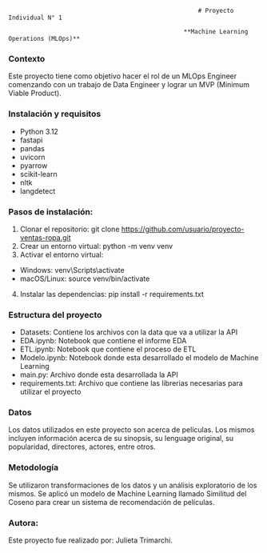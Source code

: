                                                          # Proyecto Individual N° 1

                                                     **Machine Learning Operations (MLOps)**

### Contexto

Este proyecto tiene como objetivo hacer el rol de un MLOps Engineer comenzando con un trabajo de Data Engineer y lograr un MVP (Minimum
Viable Product). 

### Instalación y requisitos

- Python 3.12
- fastapi
- pandas
- uvicorn
- pyarrow
- scikit-learn
- nltk
- langdetect

### Pasos de instalación:

1. Clonar el repositorio: git clone https://github.com/usuario/proyecto-ventas-ropa.git
2. Crear un entorno virtual: python -m venv venv
3. Activar el entorno virtual:
  - Windows: venv\Scripts\activate
  - macOS/Linux: source venv/bin/activate
4. Instalar las dependencias: pip install -r requirements.txt

### Estructura del proyecto

- Datasets: Contiene los archivos con la data que va a utilizar la API
- EDA.ipynb: Notebook que contiene el informe EDA
- ETL.ipynb: Notebook que contiene el proceso de ETL
- Modelo.ipynb: Notebook donde esta desarrollado el modelo de Machine Learning
- main.py: Archivo donde esta desarrollada la API
- requirements.txt: Archivo que contiene las librerias necesarias para utilizar el proyecto

### Datos

Los datos utilizados en este proyecto son acerca de películas. Los mismos incluyen información acerca de su sinopsis, su lenguage 
original, su popularidad, directores, actores, entre otros.

### Metodología

Se utilizaron transformaciones de los datos y un análisis exploratorio de los mismos. Se aplicó un modelo de Machine Learning llamado
Similitud del Coseno para crear un sistema de recomendación de películas. 

### Autora:

Este proyecto fue realizado por: Julieta Trimarchi. 
